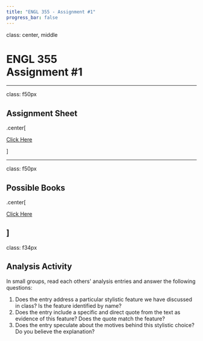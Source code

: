 ```yaml
---
title: "ENGL 355 - Assignment #1"
progress_bar: false
---
```

class: center, middle

# ENGL 355 <br> Assignment #1
---
class: f50px
## Assignment Sheet

.center[

[Click Here](http://andrew.pilsch.com/courses/engl355fall2018/documents/assignment1.pdf)

]

---
class: f50px
## Possible Books

.center[

[Click Here](https://docs.google.com/document/d/1xpzM0x-zuAcebXval4p3SWicHxIo3D0GNmAAL12h6_E/edit?usp=sharing)

]
---
class: f34px
## Analysis Activity

In small groups, read each others' analysis entries and answer the following questions:

1. Does the entry address a particular stylistic feature we have discussed in class? Is the feature identified by name?
1. Does the entry include a specific and direct quote from the text as evidence of this feature? Does the quote match the feature?
1. Does the entry speculate about the motives behind this stylistic choice? Do you believe the explanation? 
